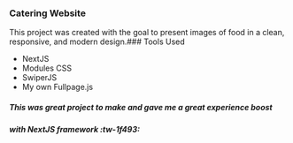 ### Catering Website
This project was created with the goal to present images of food in a clean, responsive, and modern design.### Tools Used

- NextJS
- Modules CSS
- SwiperJS
- My own Fullpage.js

##### This was great project to make and gave me a great experience boost 
##### with NextJS framework :tw-1f493: